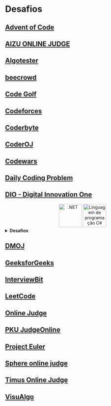 # Desafios

## [Advent of Code](https://adventofcode.com/)
## [AIZU ONLINE JUDGE](https://judge.u-aizu.ac.jp/)
## [Algotester](https://algotester.com/)
## [beecrowd](https://beecrowd.com/)
## [Code Golf](https://code.golf/)
## [Codeforces](https://codeforces.com/)
## [Coderbyte](https://coderbyte.com/)
## [CoderOJ](https://coderoj.com/)
## [Codewars](https://www.codewars.com/)
## [Daily Coding Problem](https://www.dailycodingproblem.com/)
## [DIO - Digital Innovation One](https://www.dio.me/)

<div align="center">
  <img src="https://www.vectorlogo.zone/logos/dotnet/dotnet-official.svg" width="75" alt=".NET"/>
  <img src="https://cdn.jsdelivr.net/gh/devicons/devicon/icons/csharp/csharp-original.svg" width="75" alt="Linguagem de programação C#"/>
</div>

<details>
  <summary><strong>Desafios</strong></summary>

| Desafio .NET | Linguagem | Status |
| :-: | :-: | :-: |
| Avaliando o Desempenho Anual dos Funcionários | C# | ✔️ |
| Calculando a Folha de Pagamento | C# | ✔️ |
| Construindo um sistema de hospedagem de um hotel | C# | ✔️ |
| Construindo um sistema para um estacionamento | C# | ✔️ |
| Criando um Sistema e Abstraindo um Celular com POO | C# | ✔️ |
| Desafios Basicos de C# | C# | ✔️ |
| Desafios Intermediários C# I | C# | ✔️ |
| Explorando Análise de Recursos Humanos com Desafios de Código | C# | ✔️ |
| Montando Consultas Relacionais no SQL Server | SQL | ✔️ |


| Desafio Python | Linguagem | Status |
| :-: | :-: | :-: |
| Resolvendo Códigos em Python com o Github Copilot | Python | ✔️ |

| Desafios Segurança | Linguagem | Status |
| :-: | :-: | :-: |
| Phishing para captura de senhas do Facebook | Bash | ✔️ |

</details>

## [DMOJ](https://dmoj.ca/)
## [GeeksforGeeks](https://www.geeksforgeeks.org/)
## [InterviewBit](https://www.interviewbit.com/)
## [LeetCode](https://leetcode.com/)
## [Online Judge](https://onlinejudge.org/)
## [PKU JudgeOnline](http://poj.org/)
## [Project Euler](https://projecteuler.net/)
## [Sphere online judge](https://www.spoj.com/)
## [Timus Online Judge](https://acm.timus.ru/)
## [VisuAlgo](https://visualgo.net/)

